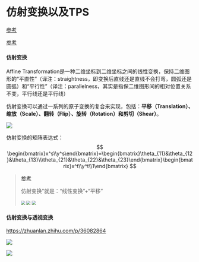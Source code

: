 # 仿射变换以及TPS




[参考](https://www.cnblogs.com/happystudyeveryday/p/10547316.html)

[参考](https://www.matongxue.com/madocs/244.html)

#### 仿射变换

Affine  Transformation是一种二维坐标到二维坐标之间的线性变换，保持二维图形的“平直性”（译注：straightness，即变换后直线还是直线不会打弯，圆弧还是圆弧）和“平行性”（译注：parallelness，其实是指保二维图形间的相对位置关系不变，平行线还是平行线）

仿射变换可以通过一系列的原子变换的复合来实现，包括：**平移（Translation）、缩放（Scale）、翻转（Flip）、旋转（Rotation）和剪切（Shear）**。

![](https://gitee.com/shilongshen/image-bad/raw/master/20200712110443.png)

仿射变换的矩阵表达式：
$$
\begin{bmatrix}x^s\\y^s\end{bmatrix}=\begin{bmatrix}\theta_{11}&\theta_{12}&\theta_{13}\\\theta_{21}&\theta_{22}&\theta_{23}\end{bmatrix}\begin{bmatrix}x^t\\y^t\\1\end{bmatrix}
$$



> [参考](https://www.zhihu.com/question/20666664)
>
> 仿射变换”就是：“线性变换”+“平移”
>
> <img src="https://gitee.com/shilongshen/xiaoxingimagebad/raw/master/img/20210507103147.png" style="zoom:67%;" />
>
> <img src="https://gitee.com/shilongshen/xiaoxingimagebad/raw/master/img/20210507103226.png" style="zoom:67%;" />
>
> <img src="https://gitee.com/shilongshen/xiaoxingimagebad/raw/master/img/20210507103254.png" style="zoom:67%;" />
>
> 

#### 仿射变换与透视变换

https://zhuanlan.zhihu.com/p/36082864

![](https://gitee.com/shilongshen/image-bad/raw/master/20200712111740.png)

![](https://gitee.com/shilongshen/image-bad/raw/master/20200712111834.png)
